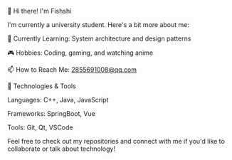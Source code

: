 👋 Hi there! I'm Fishshi

I'm currently a university student. Here's a bit more about me:

🌱 Currently Learning: System architecture and design patterns

🎮 Hobbies: Coding, gaming, and watching anime

📫 How to Reach Me: 2855691008@qq.com

🔧 Technologies & Tools

  Languages: C++, Java, JavaScript

  Frameworks: SpringBoot, Vue

  Tools: Git, Qt, VSCode

Feel free to check out my repositories and connect with me if you'd like to collaborate or talk about technology!
